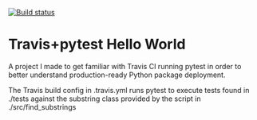 [![Build status](https://travis-ci.org/iliazenkov/travis-pytest-hello-world.svg?master)](https://travis-ci.org/iliazenkov)

# Travis+pytest Hello World
 A project I made to get familiar with Travis CI running pytest in order to better understand production-ready Python package deployment.
 
 The Travis build config in .travis.yml runs pytest to execute tests found in ./tests against the substring class provided by the script in ./src/find_substrings
